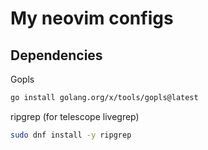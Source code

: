 # My neovim configs


## Dependencies 

Gopls

```sh
go install golang.org/x/tools/gopls@latest
```

ripgrep (for telescope livegrep)
```sh
sudo dnf install -y ripgrep
```



